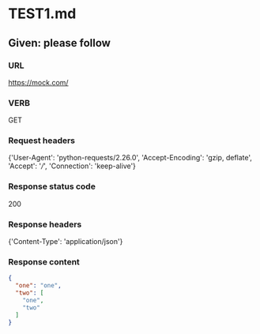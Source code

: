 # TEST1.md
## Given: please follow
### URL
https://mock.com/
### VERB
GET
### Request headers
{'User-Agent': 'python-requests/2.26.0', 'Accept-Encoding': 'gzip, deflate', 'Accept': '*/*', 'Connection': 'keep-alive'}
### Response status code
200
### Response headers
{'Content-Type': 'application/json'}
###  Response content

~~~json
{
  "one": "one",
  "two": [
    "one",
    "two"
  ]
}
~~~

